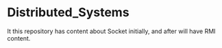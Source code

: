 # Distributed_Systems
It this repository has content about Socket initially, and after will have RMI content.

